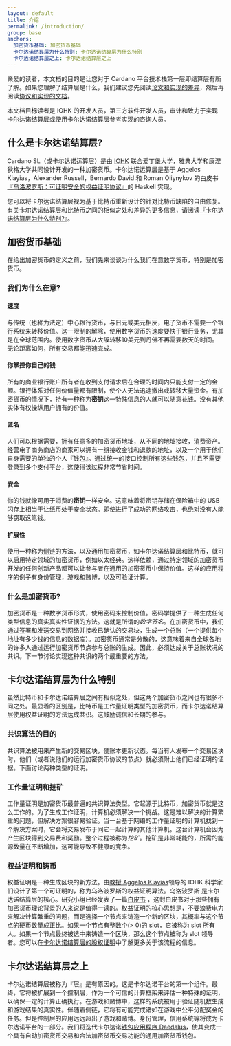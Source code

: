 ```yaml
---
layout: default
title: 介绍
permalink: /introduction/
group: base
anchors:
  加密货币基础: 加密货币基础
  卡尔达诺结算层为什么特别: 卡尔达诺结算层为什么特别
  卡尔达诺结算层之上: 卡尔达诺结算层之上
---
```


<!-- Reviewed at d0868afac50ba6ffcbd95054e65cbf77fa513082 -->

亲爱的读者，本文档的目的是让您对于 Cardano 平台技术栈第一层即结算层有所了解。如果您理解了结算层是什么，我们建议您先阅读[论文和实现的差异](/cardano/differences/)，然后再阅读[协议和实现的文档](/technical/protocols/csl-application-level/)。

本文档目标读者是 IOHK 的开发人员，第三方软件开发人员，审计和致力于实现卡尔达诺结算层或使用卡尔达诺结算层参考实现的咨询人员。

<!-- CARDANO_SL_README_BEGIN_1 -->
## 什么是卡尔达诺结算层?

Cardano SL（或卡尔达诺运算层）是由 [IOHK](https://iohk.io/team) 联合爱丁堡大学，雅典大学和康涅狄格大学共同设计开发的一种加密货币。卡尔达诺运算层是基于 Aggelos Kiayias，Alexander Russell，Bernardo David 和 Roman Oliynykov 的白皮书 [『乌洛波罗斯：可证明安全的权益证明协议』](https://iohk.io/research/papers/#9BKRHCSI)的 Haskell 实现。

您可以将卡尔达诺结算层视为基于比特币重新设计的针对比特币缺陷的自由修复。 有关卡尔达诺结算层和比特币之间的相似之处和差异的更多信息，请阅读[『卡尔达诺结算层为什么特别?』](http://cncardanodocs.com/introduction/#%E5%8D%A1%E5%B0%94%E8%BE%BE%E8%AF%BA%E8%BF%90%E7%AE%97%E5%B1%82%E4%B8%BA%E4%BB%80%E4%B9%88%E7%89%B9%E5%88%AB)。


<!-- CARDANO_SL_README_END_1 -->

## 加密货币基础


在给出加密货币的定义之前，我们先来谈谈为什么我们在意数字货币，特别是加密货币。

### 我们为什么在意?

#### 速度

与传统（也称为法定）中心银行货币，与日元或美元相反，电子货币不需要一个银行系统来转移价值。这一限制的解除，使用数字货币的速度要快于银行业务，尤其是在全球范围内。使用数字货币从大阪转移10美元到丹佛不再需要数天的时间。无论距离如何，所有交易都能迅速完成。


#### 你掌控你自己的钱

所有的商业银行账户所有者在收到支付请求后在合理的时间内只能支付一定的金额。银行体系对任何价值量都有限制，使个人无法迅速撤出或转移大量资金。有加密货币的情况下，持有一种称为**密钥**这一特殊信息的人就可以随意花钱。没有其他实体有权操纵用户拥有的价值。


#### 匿名

人们可以根据需要，拥有任意多的加密货币地址，从不同的地址接收，消费资产。经营电子商务商店的商家可以拥有一组接收金钱和退款的地址，以及一个用于他们自身需要的单独的个人『钱包』。通过统一的接口控制所有这些钱包，并且不需要登录到多个支付平台，这使得该过程非常节省时间。

#### 安全

你的钱就像可用于消费的**密钥**一样安全。这意味着将密钥存储在保险箱中的 USB 闪存上相当于让纸币处于安全状态。即使进行了成功的网络攻击，也绝对没有人能够窃取这笔钱。

#### 扩展性

使用一种称为[侧链](https://www.blockstream.com/sidechains.pdf)的方法，以及通用加密货币，如卡尔达诺结算层和比特币，就可以启用特定领域的加密货币，例如以太经典。这样依赖，通过特定领域的加密货币开发的任何创新产品都可以让参与者在通用的加密货币中保持价值。这样的应用程序的例子有身份管理，游戏和赌博，以及可验证计算。


### 什么是加密货币?

加密货币是一种数字货币形式，使用密码来控制价值。密码学提供了一种生成任何类型信息的真实真实性证据的方法。这就是所谓的*数字签名*。在加密货币中，我们通过签署和发送交易到网络并接收已确认的交易块，生成一个总账（一个提供每个地址有多少钱的信息的数据库）。加密货币通常是分散的，这意味着来自全球各地的许多人通过运行加密货币节点参与总账的生成。因此，必须达成关于总账状况的共识。下一节讨论实现这种共识的两个最重要的方法。


## 卡尔达诺结算层为什么特别

<!-- v0.1.0.0 -->

虽然比特币和卡尔达诺结算层之间有相似之处，但这两个加密货币之间也有很多不同之处。最显着的区别是，比特币是工作量证明类型的加密货币，而卡尔达诺结算层使用权益证明的方法达成共识。这鼓励诚信和长期的参与。


### 共识算法的目的


共识算法被用来产生新的交易区块，使账本更新状态。每当有人发布一个交易区块时，他们（或者说他们的运行加密货币协议的节点）就必须附上他们已经证明的证据。下面讨论两种类型的证明。


### 工作量证明和挖矿

工作量证明是加密货币最普遍的共识算法类型。它起源于比特币，加密货币就是这么工作的。为了生成工作证明，计算机必须解决一个挑战。这是难以解决的计算繁重的问题，但解决方案很容易验证。当一台基于网络的工作量证明的计算机找到一个解决方案时，它会将交易发布于同它一起计算的其他计算机。这台计算机会因为产生区块得到交易费和奖励。整个过程被称为*挖矿*。挖矿是非常耗能的，所需的能源数量在不断增加，这可能导致不健康的竞争。

### 权益证明和铸币

权益证明是一种生成区块的新方法。由[教授 Aggelos Kiayias](https://iohk.io/team/aggelos-kiayias/)领导的 IOHK 科学家们设计了第一个可证明的，称为乌洛波罗斯的权益证明算法。乌洛波罗斯 是卡尔达诺结算层的核心。研究小组已经发表了一篇[白皮书](https://iohk.io/research/papers/a-provably-secure-proof-of-stake-blockchain-protocol/) ，这封白皮书对于那些拥有加密货币理论背景的人来说是值得一读的。权益证明的核心思想是，不要浪费电力来解决计算繁重的问题，而是选择一个节点来铸造一个新的区块，其概率与这个节点的硬币数量成正比。如果一个节点有整数个(&gt; 0)的 [slot](/cardano/proof-of-stake/#stake)，它被称为 slot 所有人。如果一个节点最终被选中来铸造一个区块，那么这个节点被称为 slot 领导者。您可以在[卡尔达诺结算层的股权证明](/cardano/proof-of-stake/)中了解更多关于该流程的信息。


<!-- CARDANO_SL_README_BEGIN_2 -->
## 卡尔达诺结算层之上


卡尔达诺结算层被称为『层』是有原因的。这是卡尔达诺平台的第一个组件。最终，它将被扩展到一个控制层，作为一个可信的计算框架来评估一种特殊的证明，以确保一定的计算正确执行。在游戏和赌博中，这样的系统被用于验证随机数生成和游戏结果的真实性。伴随着侧链，它将有可能完成诸如在游戏中公平分配奖金的任务。但是控制层的应用远远超出了游戏和赌博。身份管理，信用系统等将成为卡尔达诺平台的一部分。我们将迭代卡尔达诺[钱包应用程序 Daedalus](https://github.com/input-output-hk/daedalus)，使其变成一个具有自动加密货币交易和合法加密货币交易功能的通用加密货币钱包。


<!-- CARDANO_SL_README_END_2 -->
